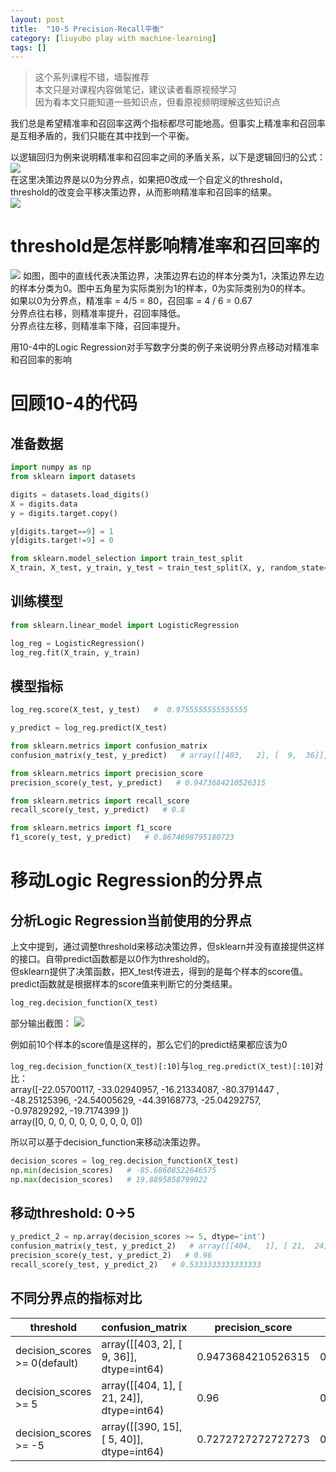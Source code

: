 ```yaml
---
layout: post
title:  "10-5 Precision-Recall平衡"
category: [liuyubo play with machine-learning]
tags: []
---
```


> 这个系列课程不错，墙裂推荐  
> 本文只是对课程内容做笔记，建议读者看原视频学习  
> 因为看本文只能知道一些知识点，但看原视频明理解这些知识点  

我们总是希望精准率和召回率这两个指标都尽可能地高。但事实上精准率和召回率是互相矛盾的，我们只能在其中找到一个平衡。  

以逻辑回归为例来说明精准率和召回率之间的矛盾关系，以下是逻辑回归的公式：
![](http://windmissing.github.io/images/2019/192.jpg)   
在这里决策边界是以0为分界点，如果把0改成一个自定义的threshold，threshold的改变会平移决策边界，从而影响精准率和召回率的结果。  
![](http://windmissing.github.io/images/2019/193.jpg)     

<!-- more -->

# threshold是怎样影响精准率和召回率的

![](http://windmissing.github.io/images/2019/194.jpg)
如图，图中的直线代表决策边界，决策边界右边的样本分类为1，决策边界左边的样本分类为0。图中五角星为实际类别为1的样本，0为实际类别为0的样本。  
如果以0为分界点，精准率 = 4/5 = 80，召回率 = 4 / 6 = 0.67    
分界点往右移，则精准率提升，召回率降低。  
分界点往左移，则精准率下降，召回率提升。   

用10-4中的Logic Regression对手写数字分类的例子来说明分界点移动对精准率和召回率的影响

# 回顾10-4的代码

## 准备数据

```python
import numpy as np
from sklearn import datasets

digits = datasets.load_digits()
X = digits.data
y = digits.target.copy()

y[digits.target==9] = 1
y[digits.target!=9] = 0

from sklearn.model_selection import train_test_split
X_train, X_test, y_train, y_test = train_test_split(X, y, random_state=666)
```

## 训练模型

```python
from sklearn.linear_model import LogisticRegression

log_reg = LogisticRegression()
log_reg.fit(X_train, y_train)
```

## 模型指标

```python
log_reg.score(X_test, y_test)   #  0.9755555555555555

y_predict = log_reg.predict(X_test)

from sklearn.metrics import confusion_matrix
confusion_matrix(y_test, y_predict)   # array([[403,   2], [  9,  36]], dtype=int64)

from sklearn.metrics import precision_score
precision_score(y_test, y_predict)   # 0.9473684210526315

from sklearn.metrics import recall_score
recall_score(y_test, y_predict)   # 0.8

from sklearn.metrics import f1_score
f1_score(y_test, y_predict)   # 0.8674698795180723
```

# 移动Logic Regression的分界点

## 分析Logic Regression当前使用的分界点

上文中提到，通过调整threshold来移动决策边界，但sklearn并没有直接提供这样的接口。自带predict函数都是以0作为threshold的。  
但sklearn提供了决策函数，把X_test传进去，得到的是每个样本的score值。  
predict函数就是根据样本的score值来判断它的分类结果。  

```python
log_reg.decision_function(X_test)
```

部分输出截图：
![](http://windmissing.github.io/images/2019/195.png)

例如前10个样本的score值是这样的，那么它们的predict结果都应该为0  

`log_reg.decision_function(X_test)[:10]`与`log_reg.predict(X_test)[:10]`对比：  
array([-22.05700117, -33.02940957, -16.21334087, -80.3791447 ,  
       -48.25125396, -24.54005629, -44.39168773, -25.04292757,  
        -0.97829292, -19.7174399 ])  
array([0, 0, 0, 0, 0, 0, 0, 0, 0, 0])  

所以可以基于decision_function来移动决策边界。

```python
decision_scores = log_reg.decision_function(X_test)
np.min(decision_scores)   # -85.68608522646575
np.max(decision_scores)   # 19.8895858799022
```

## 移动threshold: 0->5

```python
y_predict_2 = np.array(decision_scores >= 5, dtype='int')
confusion_matrix(y_test, y_predict_2)   # array([[404,   1], [ 21,  24]], dtype=int64)
precision_score(y_test, y_predict_2)   # 0.96
recall_score(y_test, y_predict_2)   # 0.5333333333333333
```

## 不同分界点的指标对比

threshold  | confusion_matrix  | precision_score  | recall_score
--|---|---|--
decision_scores >= 0(default)  | array([[403,   2], [  9,  36]], dtype=int64)  | 0.9473684210526315  | 0.8
decision_scores >= 5  | array([[404,   1], [ 21,  24]], dtype=int64)  | 0.96  | 0.5333333333333333
decision_scores >= -5  | array([[390,  15], [  5,  40]], dtype=int64)  | 0.7272727272727273  | 0.8888888888888888
